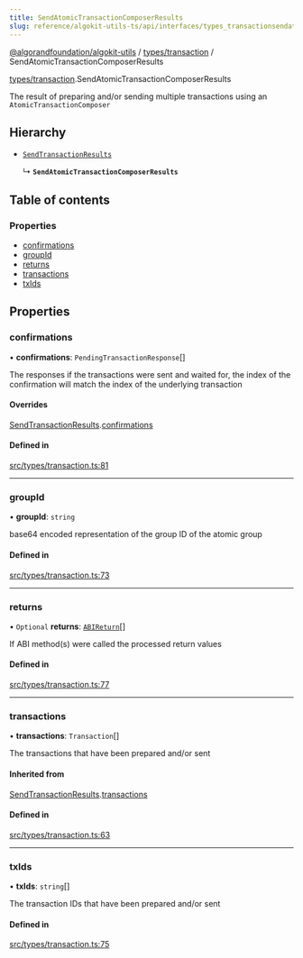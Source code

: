 ```yaml
---
title: SendAtomicTransactionComposerResults
slug: reference/algokit-utils-ts/api/interfaces/types_transactionsendatomictransactioncomposerresults
---
```

[@algorandfoundation/algokit-utils](/reference/algokit-utils-ts/api/overview) / [types/transaction](/reference/algokit-utils-ts/api/modules/types_transaction/) / SendAtomicTransactionComposerResults



[types/transaction](/reference/algokit-utils-ts/api/modules/types_transaction/).SendAtomicTransactionComposerResults

The result of preparing and/or sending multiple transactions using an `AtomicTransactionComposer`

## Hierarchy

- [`SendTransactionResults`](/reference/algokit-utils-ts/api/interfaces/types_transactionsendtransactionresults/)

  ↳ **`SendAtomicTransactionComposerResults`**

## Table of contents

### Properties

- [confirmations](#confirmations)
- [groupId](#groupid)
- [returns](#returns)
- [transactions](#transactions)
- [txIds](#txids)

## Properties

### confirmations

• **confirmations**: `PendingTransactionResponse`[]

The responses if the transactions were sent and waited for,
the index of the confirmation will match the index of the underlying transaction

#### Overrides

[SendTransactionResults](/reference/algokit-utils-ts/api/interfaces/types_transactionsendtransactionresults/).[confirmations](/reference/algokit-utils-ts/api/interfaces/types_transactionsendtransactionresults/#confirmations)

#### Defined in

[src/types/transaction.ts:81](https://github.com/algorandfoundation/algokit-utils-ts/blob/main/src/types/transaction.ts#L81)

___

### groupId

• **groupId**: `string`

base64 encoded representation of the group ID of the atomic group

#### Defined in

[src/types/transaction.ts:73](https://github.com/algorandfoundation/algokit-utils-ts/blob/main/src/types/transaction.ts#L73)

___

### returns

• `Optional` **returns**: [`ABIReturn`](/reference/algokit-utils-ts/api/modules/types_app/#abireturn)[]

If ABI method(s) were called the processed return values

#### Defined in

[src/types/transaction.ts:77](https://github.com/algorandfoundation/algokit-utils-ts/blob/main/src/types/transaction.ts#L77)

___

### transactions

• **transactions**: `Transaction`[]

The transactions that have been prepared and/or sent

#### Inherited from

[SendTransactionResults](/reference/algokit-utils-ts/api/interfaces/types_transactionsendtransactionresults/).[transactions](/reference/algokit-utils-ts/api/interfaces/types_transactionsendtransactionresults/#transactions)

#### Defined in

[src/types/transaction.ts:63](https://github.com/algorandfoundation/algokit-utils-ts/blob/main/src/types/transaction.ts#L63)

___

### txIds

• **txIds**: `string`[]

The transaction IDs that have been prepared and/or sent

#### Defined in

[src/types/transaction.ts:75](https://github.com/algorandfoundation/algokit-utils-ts/blob/main/src/types/transaction.ts#L75)